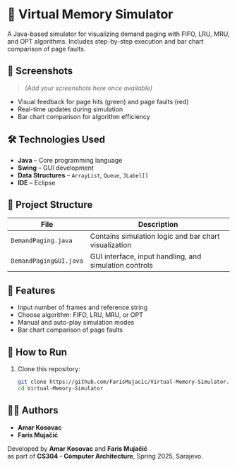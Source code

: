 # 🧠 Virtual Memory Simulator

A Java-based simulator for visualizing demand paging with FIFO, LRU, MRU, and OPT algorithms. Includes step-by-step execution and bar chart comparison of page faults.

## 📸 Screenshots

> *(Add your screenshots here once available)*

- Visual feedback for page hits (green) and page faults (red)
- Real-time updates during simulation
- Bar chart comparison for algorithm efficiency

## 🛠 Technologies Used

- **Java** – Core programming language
- **Swing** – GUI development
- **Data Structures** – `ArrayList`, `Queue`, `JLabel[]`
- **IDE** – Eclipse

## 📂 Project Structure

| File | Description |
|------|-------------|
| `DemandPaging.java` | Contains simulation logic and bar chart visualization |
| `DemandPagingGUI.java` | GUI interface, input handling, and simulation controls |

## 🔧 Features

- Input number of frames and reference string
- Choose algorithm: FIFO, LRU, MRU, or OPT
- Manual and auto-play simulation modes
- Bar chart comparison of page faults

## 🚀 How to Run

1. Clone this repository:
   ```bash
   git clone https://github.com/FarisMujacic/Virtual-Memory-Simulator.git
   cd Virtual-Memory-Simulator

## 👨‍💻 Authors

- **Amar Kosovac**
- **Faris Mujačić**

Developed by **Amar Kosovac** and **Faris Mujačić**  
as part of **CS304 - Computer Architecture**, Spring 2025, Sarajevo.

